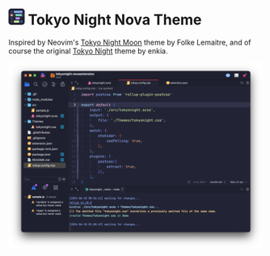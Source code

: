 # <img src="extension@2x.png" width="32" height="32"> Tokyo Night Nova Theme

Inspired by Neovim's [Tokyo Night Moon](https://github.com/folke/tokyonight.nvim) theme by Folke Lemaitre, and of course the original [Tokyo Night](https://github.com/enkia/tokyo-night-vscode-theme) theme by enkia.

![Tokyo Night](./screenshot.png)

